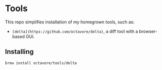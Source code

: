 # Tools

This repo simplifies installation of my homegrown tools, such as:

- `[delta](https://github.com/octavore/delta)`, a diff tool with a browser-based GUI.


## Installing


```
brew install octavore/tools/delta
```
